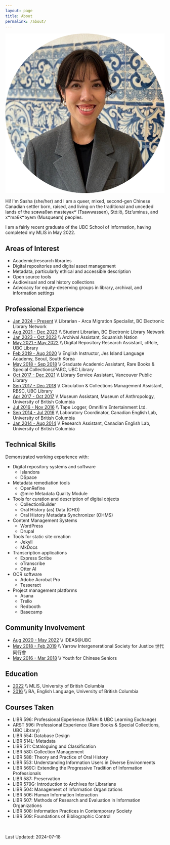 ```yaml
---
layout: page
title: About
permalink: /about/
---
```


![](https://github.com/sashacsy/sashacsy.github.io/blob/master/files/sashahan.png?raw=true)

Hi! I'm Sasha (she/her) and I am a queer, mixed, second-gen Chinese Canadian settler born, raised, and living on the traditional and unceded lands of the sc̓əwaθən məsteyəxʷ (Tsawwassen), Stó:lō, Stz’uminus, and xʷməθkʷəy̓əm (Musqueam) peoples.

I am a fairly recent graduate of the UBC School of Information, having completed my MLIS in May 2022.

## Areas of Interest
* Academic/research libraries
* Digital repositories and digital asset management
* Metadata, particularly ethical and accessible description
* Open source tools
* Audiovisual and oral history collections
* Advocacy for equity-deserving groups in library, archival, and information settings

## Professional Experience
* [Jan 2024 - Present](#)  \\\ Librarian - Arca Migration Specialist, BC Electronic Library Network
* [Aug 2021 - Dec 2023](#)  \\\ Student Librarian, BC Electronic Library Network
* [Jan 2023 - Oct 2023](#) \\\ Archival Assistant, Squamish Nation
* [May 2021 - May 2022](#)  \\\ Digital Repository Research Assistant, cIRcle, UBC Library
* [Feb 2019 - Aug 2020](#) \\\ English Instructor, Jes Island Language Academy, Seoul, South Korea
* [May 2018 - Sep 2018](#) \\\ Graduate Academic Assistant, Rare Books & Special Collections/PARC, UBC Library
* [Oct 2017 - Dec 2021](#) \\\ Library Service Assistant, Vancouver Public Library
* [Sep 2017 - Dec 2018](#) \\\ Circulation & Collections Management Assistant, RBSC, UBC Library
* [Apr 2017 - Oct 2017](#) \\\ Museum Assistant, Museum of Anthropology, University of British Columbia
* [Jul 2016 - Nov 2016](#) \\\ Tape Logger, Omnifilm Entertainment Ltd.
* [Sep 2014 - Jul 2016](#) \\\ Laboratory Coordinator, Canadian English Lab, University of British Columbia
* [Jan 2014 - Aug 2014](#) \\\ Research Assistant, Canadian English Lab, University of British Columbia

## Technical Skills
Demonstrated working experience with:
* Digital repository systems and software
    * Islandora
    * DSpace
* Metadata remediation tools
    * OpenRefine
    * @mire Metadata Quality Module
* Tools for curation and description of digital objects
    * CollectionBuilder
    * Oral History (as) Data (OHD)
    * Oral History Metadata Synchronizer (OHMS)
* Content Management Systems
    * WordPress
    * Drupal
* Tools for static site creation
    * Jekyll
    * MkDocs
* Transcription applications
    * Express Scribe
    * oTranscribe
    * Otter AI
* OCR software
    * Adobe Acrobat Pro
    * Tesseract
* Project management platforms
    * Asana
    * Trello
    * Redbooth
    * Basecamp

## Community Involvement
* [Aug 2020 - May 2022](#)  \\\ IDEAS@UBC
* [May 2018 - Feb 2019](#) \\\ Yarrow Intergenerational Society for Justice 世代同⾏會
* [May 2016 - Mar 2018](#) \\\ Youth for Chinese Seniors


## Education
* [2022](#) \\\ MLIS, University of British Columbia
* [2016](#) \\\ BA, English Language, University of British Columbia

## Courses Taken
* LIBR 596: Professional Experience (MRAi & UBC Learning Exchange)
* ARST 596: Professional Experience (Rare Books & Special Collections, UBC Library)
* LIBR 554: Database Design
* LIBR 514L: Metadata
* LIBR 511: Cataloguing and Classification
* LIBR 580: Collection Management
* LIBR 588: Theory and Practice of Oral History
* LIBR 553: Understanding Information Users in Diverse Environments
* LIBR 569C: Extending the Progressive Tradition of Information Professionals
* LIBR 587: Preservation
* LIBR 579G: Introduction to Archives for Librarians
* LIBR 504: Management of Information Organizations
* LIBR 506: Human Information Interaction
* LIBR 507: Methods of Research and Evaluation in Information Organizations
* LIBR 508: Information Practices in Contemporary Society
* LIBR 509: Foundations of Bibliographic Control


<br><br>
Last Updated: 2024-07-18
